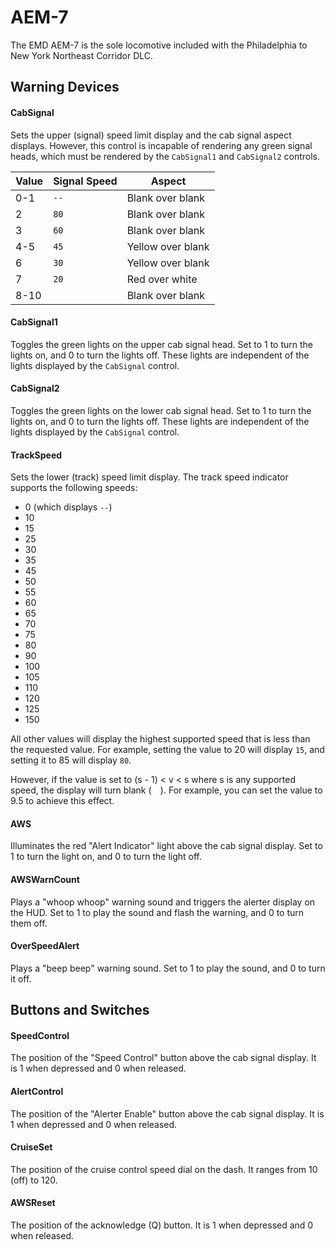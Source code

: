 # AEM-7

The EMD AEM-7 is the sole locomotive included with the Philadelphia to New York Northeast Corridor DLC.

## Warning Devices

#### CabSignal

Sets the upper (signal) speed limit display and the cab signal aspect displays. However, this control is incapable of rendering any green signal heads, which must be rendered by the `CabSignal1` and `CabSignal2` controls.

| Value | Signal Speed | Aspect |
|---|---|---|
| 0-1 | `--` | Blank over blank |
| 2 | `80` | Blank over blank |
| 3 | `60` | Blank over blank |
| 4-5 | `45` | Yellow over blank |
| 6 | `30` | Yellow over blank |
| 7 | `20` | Red over white |
| 8-10 | `  ` | Blank over blank |

#### CabSignal1

Toggles the green lights on the upper cab signal head. Set to 1 to turn the lights on, and 0 to turn the lights off. These lights are independent of the lights displayed by the `CabSignal` control.

#### CabSignal2

Toggles the green lights on the lower cab signal head. Set to 1 to turn the lights on, and 0 to turn the lights off. These lights are independent of the lights displayed by the `CabSignal` control.

#### TrackSpeed

Sets the lower (track) speed limit display. The track speed indicator supports the following speeds:

* 0 (which displays `--`)
* 10
* 15
* 25
* 30
* 35
* 45
* 50
* 55
* 60
* 65
* 70
* 75
* 80
* 90
* 100
* 105
* 110
* 120
* 125
* 150

All other values will display the highest supported speed that is less than the requested value. For example, setting the value to 20 will display `15`, and setting it to 85 will display `80`.

However, if the value is set to (s - 1) < v < s where s is any supported speed, the display will turn blank (`  `). For example, you can set the value to 9.5 to achieve this effect.

#### AWS

Illuminates the red "Alert Indicator" light above the cab signal display. Set to 1 to turn the light on, and 0 to turn the light off.

#### AWSWarnCount

Plays a "whoop whoop" warning sound and triggers the alerter display on the HUD. Set to 1 to play the sound and flash the warning, and 0 to turn them off.

#### OverSpeedAlert

Plays a "beep beep" warning sound. Set to 1 to play the sound, and 0 to turn it off.

## Buttons and Switches

#### SpeedControl

The position of the "Speed Control" button above the cab signal display. It is 1 when depressed and 0 when released.

#### AlertControl

The position of the "Alerter Enable" button above the cab signal display. It is 1 when depressed and 0 when released.

#### CruiseSet

The position of the cruise control speed dial on the dash. It ranges from 10 (off) to 120.

#### AWSReset

The position of the acknowledge (Q) button. It is 1 when depressed and 0 when released.
